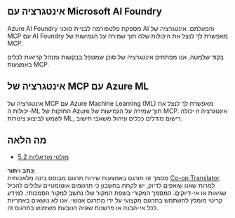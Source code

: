 <!--
CO_OP_TRANSLATOR_METADATA:
{
  "original_hash": "33daea2e41ef7635cf13c41d6a3ea773",
  "translation_date": "2025-07-14T00:07:44+00:00",
  "source_file": "05-AdvancedTopics/mcp-integration/README.md",
  "language_code": "he"
}
-->
## אינטגרציה עם Microsoft AI Foundry

Azure AI Foundry מספקת פלטפורמה לבניית סוכני AI והפעלתם. אינטגרציה של MCP עם AI Foundry מאפשרת לך לנצל את היכולות שלה תוך שמירה על הגמישות של MCP.

בקוד שלמטה, אנו מפתחים אינטגרציה של סוכן שמטפל בבקשות ומנהל קריאות לכלים באמצעות MCP.

## אינטגרציה של MCP עם Azure ML

אינטגרציה של MCP עם Azure Machine Learning (ML) מאפשרת לך לנצל את יכולות ה-ML החזקות של Azure תוך שמירה על הגמישות של MCP. אינטגרציה זו יכולה לשמש לביצוע צינורות ML, רישום מודלים ככלים וניהול משאבי חישוב.

## מה הלאה

- [5.2 מולטי מודאליות](../mcp-multi-modality/README.md)

**כתב ויתור**:  
מסמך זה תורגם באמצעות שירות תרגום מבוסס בינה מלאכותית [Co-op Translator](https://github.com/Azure/co-op-translator). למרות שאנו שואפים לדיוק, יש לקחת בחשבון כי תרגומים אוטומטיים עלולים להכיל שגיאות או אי-דיוקים. המסמך המקורי בשפת המקור שלו נחשב למקור הסמכותי. למידע קריטי מומלץ להשתמש בתרגום מקצועי על ידי מתרגם אנושי. אנו לא נושאים באחריות לכל אי-הבנה או פרשנות שגויה הנובעת משימוש בתרגום זה.